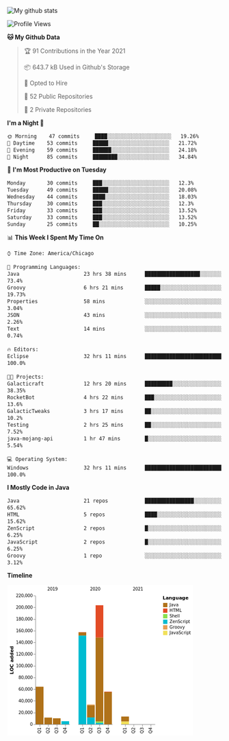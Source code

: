 ![My github stats](https://github-readme-stats.vercel.app/api?username=romvoid95&theme=gruvbox&include_all_commits=true&show_icons=true")

<!--START_SECTION:waka-->
![Profile Views](http://img.shields.io/badge/Profile%20Views-2-blue)

**🐱 My Github Data** 

> 🏆 91 Contributions in the Year 2021
 > 
> 📦 643.7 kB Used in Github's Storage 
 > 
> 💼 Opted to Hire
 > 
> 📜 52 Public Repositories 
 > 
> 🔑 2 Private Repositories  
 > 
**I'm a Night 🦉** 

```text
🌞 Morning    47 commits     ████░░░░░░░░░░░░░░░░░░░░░   19.26% 
🌆 Daytime    53 commits     █████░░░░░░░░░░░░░░░░░░░░   21.72% 
🌃 Evening    59 commits     ██████░░░░░░░░░░░░░░░░░░░   24.18% 
🌙 Night      85 commits     ████████░░░░░░░░░░░░░░░░░   34.84%

```
📅 **I'm Most Productive on Tuesday** 

```text
Monday       30 commits     ███░░░░░░░░░░░░░░░░░░░░░░   12.3% 
Tuesday      49 commits     █████░░░░░░░░░░░░░░░░░░░░   20.08% 
Wednesday    44 commits     ████░░░░░░░░░░░░░░░░░░░░░   18.03% 
Thursday     30 commits     ███░░░░░░░░░░░░░░░░░░░░░░   12.3% 
Friday       33 commits     ███░░░░░░░░░░░░░░░░░░░░░░   13.52% 
Saturday     33 commits     ███░░░░░░░░░░░░░░░░░░░░░░   13.52% 
Sunday       25 commits     ██░░░░░░░░░░░░░░░░░░░░░░░   10.25%

```


📊 **This Week I Spent My Time On** 

```text
⌚︎ Time Zone: America/Chicago

💬 Programming Languages: 
Java                     23 hrs 38 mins      ██████████████████░░░░░░░   73.4% 
Groovy                   6 hrs 21 mins       █████░░░░░░░░░░░░░░░░░░░░   19.73% 
Properties               58 mins             ░░░░░░░░░░░░░░░░░░░░░░░░░   3.04% 
JSON                     43 mins             ░░░░░░░░░░░░░░░░░░░░░░░░░   2.26% 
Text                     14 mins             ░░░░░░░░░░░░░░░░░░░░░░░░░   0.74%

🔥 Editors: 
Eclipse                  32 hrs 11 mins      █████████████████████████   100.0%

🐱‍💻 Projects: 
Galacticraft             12 hrs 20 mins      █████████░░░░░░░░░░░░░░░░   38.35% 
RocketBot                4 hrs 22 mins       ███░░░░░░░░░░░░░░░░░░░░░░   13.6% 
GalacticTweaks           3 hrs 17 mins       ██░░░░░░░░░░░░░░░░░░░░░░░   10.2% 
Testing                  2 hrs 25 mins       ██░░░░░░░░░░░░░░░░░░░░░░░   7.52% 
java-mojang-api          1 hr 47 mins        █░░░░░░░░░░░░░░░░░░░░░░░░   5.54%

💻 Operating System: 
Windows                  32 hrs 11 mins      █████████████████████████   100.0%

```

**I Mostly Code in Java** 

```text
Java                     21 repos            ████████████████░░░░░░░░░   65.62% 
HTML                     5 repos             ████░░░░░░░░░░░░░░░░░░░░░   15.62% 
ZenScript                2 repos             █░░░░░░░░░░░░░░░░░░░░░░░░   6.25% 
JavaScript               2 repos             █░░░░░░░░░░░░░░░░░░░░░░░░   6.25% 
Groovy                   1 repo              ░░░░░░░░░░░░░░░░░░░░░░░░░   3.12%

```


**Timeline**

![Chart not found](https://raw.githubusercontent.com/ROMVoid95/ROMVoid95/master/charts/bar_graph.png) 


<!--END_SECTION:waka-->
